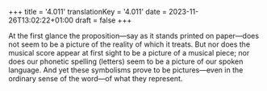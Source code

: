 +++
title = '4.011'
translationKey = '4.011'
date = 2023-11-26T13:02:22+01:00
draft = false
+++

At the first glance the proposition—say as it stands printed on paper—does not seem to be a picture of the reality of which it treats. But nor does the musical score appear at first sight to be a picture of a musical piece; nor does our phonetic spelling (letters) seem to be a picture of our spoken language.
And yet these symbolisms prove to be pictures—even in the ordinary sense of the word—of what they represent.
